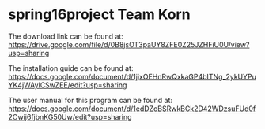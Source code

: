 # spring16project Team Korn
  
The download link can be found at:  
https://drive.google.com/file/d/0B8jsOT3paUY8ZFE0Z25JZHFiU0U/view?usp=sharing  
  
The installation guide can be found at:  
https://docs.google.com/document/d/1jjxOEHnRwQxkaGP4bITNg_2ykUYPuYK4jWAylCSwZEE/edit?usp=sharing  
  
The user manual for this program can be found at:  
https://docs.google.com/document/d/1edDZoBSRwkBCk2D42WDzsuFUd0f2Owij6fjbnKG50Uw/edit?usp=sharing